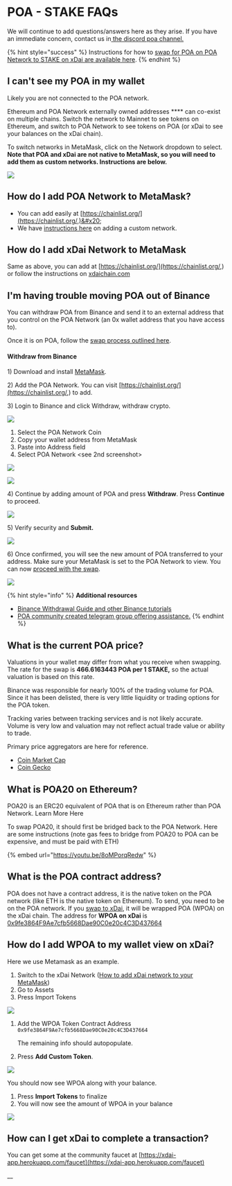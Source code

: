 # POA - STAKE FAQs

We will continue to add questions/answers here as they arise. If you have an immediate concern, contact us in[ the discord poa channel.](https://discord.gg/mPJ9zkq)&#x20;

{% hint style="success" %}
Instructions for how to [swap for POA on POA Network to STAKE on xDai are available here](poa-merger-and-stake-swap.md#how-to-swap).
{% endhint %}

## I can't see my POA in my wallet

Likely you are not connected to the POA network.&#x20;

Ethereum and POA Network externally owned addresses **** can co-exist on multiple chains. Switch the network to Mainnet to see tokens on Ethereum, and switch to POA Network to see tokens on POA (or xDai to see your balances on the xDai chain).&#x20;

To switch networks in MetaMask, click on the Network dropdown to select. **Note that POA and xDai are not native to MetaMask, so you will need to add them as custom networks. Instructions are below.**

****![](../../.gitbook/assets/Network-switch.png)****

## How do I add POA Network to MetaMask?

* You can add easily at [https://chainlist.org/](https://chainlist.org/,)&#x20;
* We have [instructions here](../wallets/metamask.md#metamask-setup) on adding a custom network.

## How do I add xDai Network to MetaMask

Same as above, you can add at [https://chainlist.org/](https://chainlist.org/,) or follow the instructions on [xdaichain.com](https://www.xdaichain.com/for-users/wallets/metamask/metamask-setup)

## I'm having trouble moving POA out of Binance

You can withdraw POA from Binance and send it to an external address that you control on the POA Network (an 0x wallet address that you have access to).&#x20;

Once it is on POA, follow the [swap process outlined here](poa-merger-and-stake-swap.md).

#### **Withdraw from Binance**

1\) Download and install [MetaMask](https://metamask.io).

2\) Add the POA Network. You can visit [https://chainlist.org/](https://chainlist.org/,) to add.

3\) Login to Binance and click Withdraw, withdraw crypto.

![](../../.gitbook/assets/binance1.png)

1. Select the POA Network Coin
2. Copy your wallet address from MetaMask&#x20;
3. Paste into Address field
4. Select POA Network \<see 2nd screenshot>

![](../../.gitbook/assets/binance-2.png)

![](../../.gitbook/assets/binance-3.png)

4\) Continue by adding amount of POA and press **Withdraw**. Press **Continue** to proceed.

![](../../.gitbook/assets/withdrawal-4.png)

5\) Verify security and **Submit.**

![](../../.gitbook/assets/verify.png)

6\) Once confirmed, you will see the new amount of POA transferred to your address. Make sure your MetaMask is set to the POA Network to view. You can now [proceed with the swap](poa-merger-and-stake-swap.md).

![](../../.gitbook/assets/img6.png)

{% hint style="info" %}
**Additional resources**

* [Binance Withdrawal Guide and other Binance tutorials](https://academy.binance.com/en/articles/how-to-withdraw)
* [POA community created telegram group offering assistance.](https://t.me/POAHELP)
{% endhint %}

## What is the current POA price?

Valuations in your wallet may differ from what you receive when swapping. The rate for the swap is **466.6163443 POA per 1 STAKE,**  so the actual valuation is based on this rate.

Binance was responsible for nearly 100% of the trading volume for POA. Since it has been delisted, there is very little liquidity or trading options for the POA token.&#x20;

Tracking varies between tracking services and is not likely accurate.  Volume is very low and valuation may not reflect actual trade value or ability to trade.&#x20;

Primary price aggregators are here for reference.

* [Coin Market Cap](https://www.coingecko.com/en/coins/poa-network)
* [Coin Gecko](https://www.coingecko.com/en/coins/poa-network)

## What is POA20 on Ethereum?

POA20 is an ERC20 equivalent of POA that is on Ethereum rather than POA Network. Learn More Here

To swap POA20, it should first be bridged back to the POA Network. Here are some instructions (note gas fees to bridge from POA20 to POA can be expensive, and must be paid with ETH)

{% embed url="https://youtu.be/8oMPorqRedw" %}

## What is the POA contract address?

POA does not have a contract address, it is the native token on the POA network (like ETH is the native token on Ethereum). To send, you need to be on the POA network.  If you [swap to xDai](poa-merger-and-stake-swap.md), it will be wrapped POA (WPOA) on the xDai chain. The address for **WPOA on xDai** is [0x9fe3864F9Ae7cfb5668Dae90C0e20c4C3D437664 ](https://blockscout.com/xdai/mainnet/token/0x9fe3864F9Ae7cfb5668Dae90C0e20c4C3D437664/token-transfers)

## How do I add WPOA to my wallet view on xDai?

Here we use Metamask as an example.

1. Switch to the xDai Network ([How to add xDai network to your MetaMask](https://www.xdaichain.com/for-users/wallets/metamask/metamask-setup))
2. Go to Assets
3. Press Import Tokens

![](<../../.gitbook/assets/MM 1-3.png>)

1.  Add the WPOA Token Contract Address `0x9fe3864F9Ae7cfb5668Dae90C0e20c4C3D437664`

    The remaining info should autopopulate.&#x20;
2. Press **Add Custom Token**.

&#x20;![](../../.gitbook/assets/import-2.png)

You should now see WPOA along with your balance.&#x20;

1. Press **Import Tokens** to finalize&#x20;
2. You will now see the amount of WPOA in your balance

![](../../.gitbook/assets/import-3.png)

## How can I get xDai to complete a transaction?

You can get some at the community faucet at [https://xdai-app.herokuapp.com/faucet](https://xdai-app.herokuapp.com/faucet)



__
